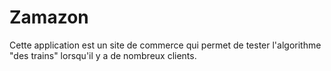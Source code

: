 Zamazon
=======

Cette application est un site de commerce qui permet de tester l'algorithme "des trains" lorsqu'il y a de nombreux clients.
